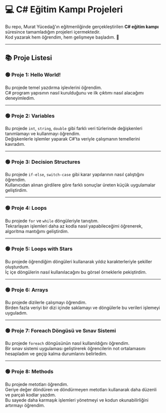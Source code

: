 # 💻 C# Eğitim Kampı Projeleri

Bu repo, Murat Yücedağ'ın eğitmenliğinde gerçekleştirilen **C# eğitim kampı** süresince tamamladığım projeleri içermektedir.  
Kod yazarak hem öğrendim, hem gelişmeye başladım. 🚀  

---

## 📚 Proje Listesi

### 🟢 Proje 1: Hello World!
Bu projede temel yazdırma işlevlerini öğrendim.  
C# program yapısının nasıl kurulduğunu ve ilk çıktımı nasıl alacağımı deneyimledim.

---

### 🟢 Proje 2: Variables  
Bu projede `int`, `string`, `double` gibi farklı veri türlerinde değişkenleri tanımlamayı ve kullanmayı öğrendim.  
Değişkenlerle işlemler yaparak C#’ta veriyle çalışmanın temellerini kavradım.

---

### 🟢 Proje 3: Decision Structures  
Bu projede `if-else`, `switch-case` gibi karar yapılarının nasıl çalıştığını öğrendim.  
Kullanıcıdan alınan girdilere göre farklı sonuçlar üreten küçük uygulamalar geliştirdim.

---

### 🟢 Proje 4: Loops  
Bu projede `for` ve `while` döngüleriyle tanıştım.  
Tekrarlayan işlemleri daha az kodla nasıl yapabileceğimi öğrenerek, algoritma mantığımı geliştirdim.

---

### 🟢 Proje 5: Loops with Stars  
Bu projede öğrendiğim döngüleri kullanarak yıldız karakterleriyle şekiller oluşturdum.  
İç içe döngülerin nasıl kullanılacağını bu görsel örneklerle pekiştirdim.

---

### 🟢 Proje 6: Arrays  
Bu projede dizilerle çalışmayı öğrendim.  
Birden fazla veriyi bir dizi içinde saklamayı ve döngülerle bu verileri işlemeyi uyguladım.

---

### 🟢 Proje 7: Foreach Döngüsü ve Sınav Sistemi  
Bu projede `foreach` döngüsünün nasıl kullanıldığını öğrendim.  
Bir sınav sistemi uygulaması geliştirerek öğrencilerin not ortalamasını hesapladım ve geçip kalma durumlarını belirledim.

---

### 🟢 Proje 8: Methods  
Bu projede metotları öğrendim.  
Geriye değer döndüren ve döndürmeyen metotları kullanarak daha düzenli ve parçalı kodlar yazdım.  
Bu sayede daha karmaşık işlemleri yönetmeyi ve kodun okunabilirliğini artırmayı öğrendim.


